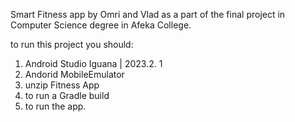 Smart Fitness app by Omri and Vlad as a part of the final project in Computer Science degree in Afeka College. 

to run this project you should:
1. Android Studio Iguana | 2023.2. 1
2. Andorid MobileEmulator 
3. unzip Fitness App
4. to run a Gradle build
5. to run the app.
